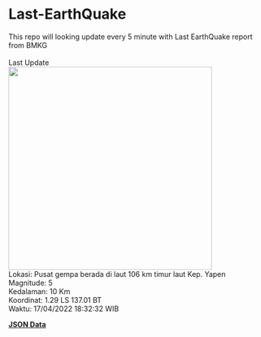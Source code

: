 # Last-EarthQuake
This repo will looking update every 5 minute with Last EarthQuake report from BMKG
<br>
<br>
Last Update
<br>
<img src="https://ews.bmkg.go.id/TEWS/data/20220417183232.mmi.jpg" width="400"/>
<br>
Lokasi: Pusat gempa berada di laut 106 km timur laut Kep. Yapen <br>
Magnitude: 5 <br>
Kedalaman: 10 Km <br>
Koordinat: 1.29 LS 137.01 BT <br>
Waktu: 17/04/2022 18:32:32 WIB <br>

<a href="./data/data.json">**JSON Data**</a>
